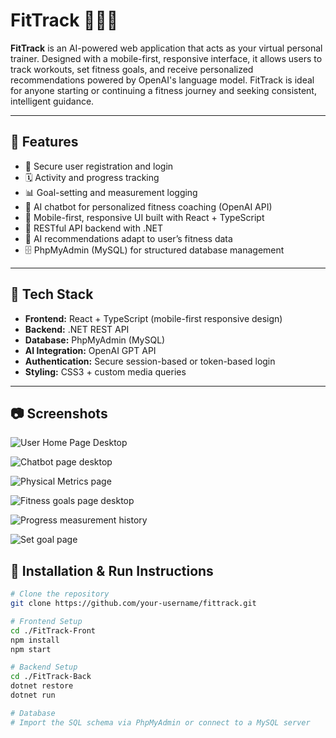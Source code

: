 # FitTrack 🏋️‍♂️🤖

**FitTrack** is an AI-powered web application that acts as your virtual personal trainer. Designed with a mobile-first, responsive interface, it allows users to track workouts, set fitness goals, and receive personalized recommendations powered by OpenAI's language model. FitTrack is ideal for anyone starting or continuing a fitness journey and seeking consistent, intelligent guidance.

---

## 🚀 Features

- 🔐 Secure user registration and login
- 🗓️ Activity and progress tracking
- 📊 Goal-setting and measurement logging
- 💬 AI chatbot for personalized fitness coaching (OpenAI API)
- 📱 Mobile-first, responsive UI built with React + TypeScript
- 🔄 RESTful API backend with .NET
- 🧠 AI recommendations adapt to user’s fitness data
- 🗄️ PhpMyAdmin (MySQL) for structured database management

---

## 📐 Tech Stack

- **Frontend:** React + TypeScript (mobile-first responsive design)
- **Backend:** .NET REST API
- **Database:** PhpMyAdmin (MySQL)
- **AI Integration:** OpenAI GPT API
- **Authentication:** Secure session-based or token-based login
- **Styling:** CSS3 + custom media queries

---

## 📷 Screenshots

![User Home Page Desktop](https://github.com/user-attachments/assets/b0d615cf-7c7b-4119-86a9-a3fed4caeace)

![Chatbot page desktop](https://github.com/user-attachments/assets/4e363e3b-125e-4cd3-8d62-5ec33d0b0dde)

![Physical Metrics page](https://github.com/user-attachments/assets/f8fc78b7-fb9f-4338-a013-32b4846e2e10)

![Fitness goals page desktop](https://github.com/user-attachments/assets/db810680-accf-4756-ac87-b097f2fca976)

![Progress measurement history](https://github.com/user-attachments/assets/38816fba-e30a-4cf3-b239-37f3fc54727e)

![Set goal page](https://github.com/user-attachments/assets/5d59038a-b226-410a-af34-8cfeb1549708)


## 🔧 Installation & Run Instructions

```bash
# Clone the repository
git clone https://github.com/your-username/fittrack.git

# Frontend Setup
cd ./FitTrack-Front
npm install
npm start

# Backend Setup
cd ./FitTrack-Back
dotnet restore
dotnet run

# Database
# Import the SQL schema via PhpMyAdmin or connect to a MySQL server

